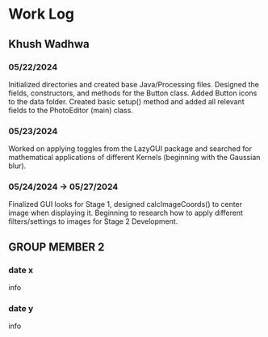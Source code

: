 # Work Log

## Khush Wadhwa

### 05/22/2024

Initialized directories and created base Java/Processing files. Designed the fields, constructors, and methods for the Button class. Added Button icons to the data folder. Created basic setup() method and added all relevant fields to the PhotoEditor (main) class.

### 05/23/2024

Worked on applying toggles from the LazyGUI package and searched for mathematical applications of different Kernels (beginning with the Gaussian blur).


### 05/24/2024 -> 05/27/2024

Finalized GUI looks for Stage 1, designed calcImageCoords() to center image when displaying it. Beginning to research how to apply different filters/settings to images for Stage 2 Development. 

## GROUP MEMBER 2

### date x

info

### date y

info
